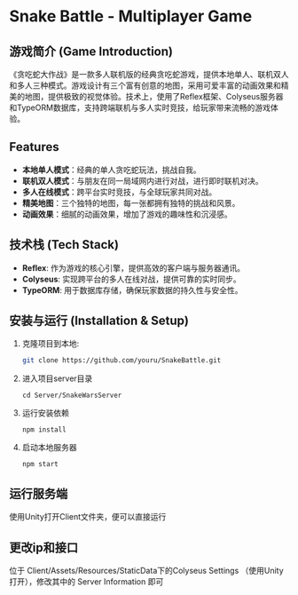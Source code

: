 # Snake Battle - Multiplayer Game

## 游戏简介 (Game Introduction)
《贪吃蛇大作战》是一款多人联机版的经典贪吃蛇游戏，提供本地单人、联机双人和多人三种模式。游戏设计有三个富有创意的地图，采用可爱丰富的动画效果和精美的地图，提供极致的视觉体验。技术上，使用了Reflex框架、Colyseus服务器和TypeORM数据库，支持跨端联机与多人实时竞技，给玩家带来流畅的游戏体验。

## Features
- **本地单人模式**：经典的单人贪吃蛇玩法，挑战自我。
- **联机双人模式**：与朋友在同一局域网内进行对战，进行即时联机对决。
- **多人在线模式**：跨平台实时竞技，与全球玩家共同对战。
- **精美地图**：三个独特的地图，每一张都拥有独特的挑战和风景。
- **动画效果**：细腻的动画效果，增加了游戏的趣味性和沉浸感。

## 技术栈 (Tech Stack)
- **Reflex**: 作为游戏的核心引擎，提供高效的客户端与服务器通讯。
- **Colyseus**: 实现跨平台的多人在线对战，提供可靠的实时同步。
- **TypeORM**: 用于数据库存储，确保玩家数据的持久性与安全性。

## 安装与运行 (Installation & Setup)

1. 克隆项目到本地:
   ```bash
   git clone https://github.com/youru/SnakeBattle.git
   ```

2. 进入项目server目录
   ```
   cd Server/SnakeWarsServer
   ```
3. 运行安装依赖
   ```
   npm install
   ```
4. 启动本地服务器
   ```
   npm start
   ```

## 运行服务端
  使用Unity打开Client文件夹，便可以直接运行

## 更改ip和接口
  位于 Client/Assets/Resources/StaticData下的Colyseus Settings （使用Unity打开），修改其中的 Server Information 即可
